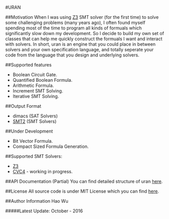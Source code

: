 #URAN

##Motivation
When I was using [Z3](https://github.com/Z3Prover/z3) SMT solver (for the first time) to solve some challenging problems (many years ago), I often found myself spending most of the time to program all kinds of formuals which significantly slow down my development.  So I decide to build my own set of classes that can help me quickly construct the formuals I want and interact with solvers. In short, uran is an engine that you could place in between solvers and your own specification language, and totally seperate your code from the language that you design and underlying solvers.

##Supported features
* Boolean Circuit Gate.
* Quantified Boolean Formula.
* Arithmetic Formula.
* Increment SMT Solving.
* Iterative SMT Solving. 

##Output Format
* dimacs (SAT Solvers)
* [SMT2](http://smtlib.cs.uiowa.edu/language.shtml) (SMT Solvers)

##Under Development
* Bit Vector Formula.
* Compact Sized Formula Generation.

##Supported SMT Solvers:
* [Z3](https://github.com/Z3Prover/z3)
* [CVC4](https://github.com/CVC4/CVC4)  - working in progress.

##API Documentation (Partial)
You can find detailed structure of uran [here](http://htmlpreview.github.com?https://github.com/classicwuhao/uran/docs/html/index.html).


##License
All source code is under MIT License which you can find [here](https://github.com/classicwuhao/uran/license).

##Author Information 
Hao Wu


#####Latest Update: October - 2016
